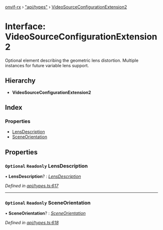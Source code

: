 [onvif-rx](../README.md) › ["api/types"](../modules/_api_types_.md) › [VideoSourceConfigurationExtension2](_api_types_.videosourceconfigurationextension2.md)

# Interface: VideoSourceConfigurationExtension2

Optional element describing the geometric lens distortion. Multiple instances for future variable lens support.

## Hierarchy

* **VideoSourceConfigurationExtension2**

## Index

### Properties

* [LensDescription](_api_types_.videosourceconfigurationextension2.md#optional-readonly-lensdescription)
* [SceneOrientation](_api_types_.videosourceconfigurationextension2.md#optional-readonly-sceneorientation)

## Properties

### `Optional` `Readonly` LensDescription

• **LensDescription**? : *[LensDescription](_api_types_.videosourceconfigurationextension2.md#optional-readonly-lensdescription)*

*Defined in [api/types.ts:617](https://github.com/patrickmichalina/onvif-rx/blob/3e9b152/src/api/types.ts#L617)*

___

### `Optional` `Readonly` SceneOrientation

• **SceneOrientation**? : *[SceneOrientation](_api_types_.videosourceconfigurationextension2.md#optional-readonly-sceneorientation)*

*Defined in [api/types.ts:618](https://github.com/patrickmichalina/onvif-rx/blob/3e9b152/src/api/types.ts#L618)*
